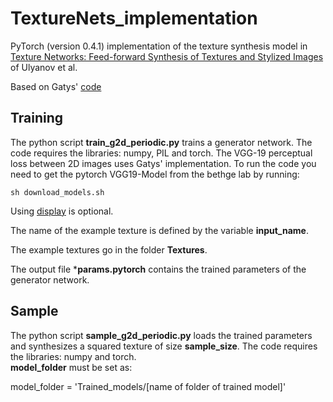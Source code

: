 # TextureNets_implementation

PyTorch (version 0.4.1) implementation of the texture synthesis model in [Texture Networks: Feed-forward Synthesis of Textures and Stylized Images](https://arxiv.org/abs/1603.03417) of Ulyanov et al.

Based on Gatys' [code](https://github.com/leongatys/PytorchNeuralStyleTransfer)

## Training

The python script **train_g2d_periodic.py** trains a generator network.
The code requires the libraries: numpy, PIL and torch.
The VGG-19 perceptual loss between 2D images uses Gatys' implementation. 
To run the code you need to get the pytorch VGG19-Model from the bethge lab by running:
```
sh download_models.sh 
```
Using [display](https://github.com/szym/display) is optional.

The name of the example texture is defined by the variable **input_name**.

The example textures go in the folder **Textures**. 

The output file ***params.pytorch** contains the trained parameters of the generator network.

## Sample
The python script **sample_g2d_periodic.py** loads the trained parameters and synthesizes a squared texture of size **sample_size**.
The code requires the libraries: numpy and torch.  
**model_folder** must be set as:

model_folder = 'Trained_models/[name of folder of trained model]'
